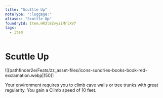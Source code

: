 ```yaml
---
title: "Scuttle Up"
noteType: ":luggage:"
aliases: "Scuttle Up"
foundryId: Item.HR3l8ZvyiiMrlXV7
tags:
  - Item
---
```


# Scuttle Up
![[pathfinder2e/Feats/zz_asset-files/icons-sundries-books-book-red-exclamation.webp|150]]

Your environment requires you to climb cave walls or tree trunks with great regularity. You gain a Climb speed of 10 feet.
